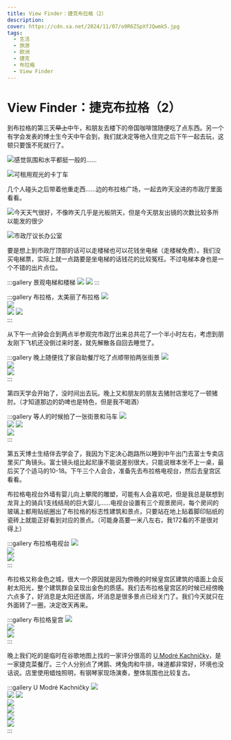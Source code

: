 ```yaml
---
title: View Finder：捷克布拉格（2）
description:
cover: https://cdn.sa.net/2024/11/07/o9R6ZSpXfJQwmk5.jpg
tags:
  - 生活
  - 旅游
  - 欧洲
  - 捷克
  - 布拉格
  - View Finder
---
```


# View Finder：捷克布拉格（2）

到布拉格的第三天~~早上~~中午，和朋友去楼下的帝国咖啡馆随便吃了点东西。另一个有学会发表的博士生今天中午会到，我们就决定等他入住完之后下午一起去玩，这顿只要饿不死就行了。

![感觉氛围和水平都挺一般的……](https://cdn.sa.net/2024/11/10/AqVrDdNtihZaSEG.webp)

![可租用观光的卡丁车](https://cdn.sa.net/2024/11/10/kGuLNU4i1ZFzB2M.webp)

几个人碰头之后带着他重走西……边的布拉格广场，一起去昨天没进的市政厅里面看看。

![今天天气很好，不像昨天几乎是光板阴天，但是今天朋友出镜的次数比较多所以能发的很少](https://cdn.sa.net/2024/11/10/gpus4rnOjSYF7Kq.webp)

![市政厅议长办公室](https://cdn.sa.net/2024/11/10/XnFTvLPZj9hbgdq.webp)

要是想上到市政厅顶部的话可以走楼梯也可以花钱坐电梯（走楼梯免费）。我们没买电梯票，实际上就一点路要是坐电梯的话钱花的比较冤枉。不过电梯本身也是一个不错的出片点位。

:::gallery 景观电梯和楼梯
![](https://cdn.sa.net/2024/11/10/EZxDMi4em7Nrhsa.webp)
![](https://cdn.sa.net/2024/11/10/BNE2otbin7rfJHl.webp)
:::

:::gallery 布拉格，太美丽了布拉格
![](https://cdn.sa.net/2024/11/10/USWXsFf87mKZnjN.webp)  
![](https://cdn.sa.net/2024/11/10/L6Mz1ZxmHDVR5NJ.webp)  
![](https://cdn.sa.net/2024/11/10/qrtVOP95xyBFo7S.webp)
![](https://cdn.sa.net/2024/11/10/7U4Ad2vSB8yXsKi.webp)  
:::

从下午一点钟会合到两点半参观完市政厅出来总共花了一个半小时左右，考虑到朋友刚下飞机还没倒过来时差，就先解散各自回去睡觉了。

:::gallery 晚上随便找了家自助餐厅吃了点顺带拍两张街景
![](https://cdn.sa.net/2024/11/10/cMQ4NTalsK7oZUw.webp)  
![](https://cdn.sa.net/2024/11/10/n9S1hoYaVCwprbd.webp)  
![](https://cdn.sa.net/2024/11/10/9wqW3PsI8JzRa5H.webp)  
:::

第四天学会开始了，没时间出去玩。晚上又和朋友的朋友去猪肘店里吃了一顿猪肘。（才知道那边的奶啤也是特色，但是我不喝酒）

:::gallery 等人的时候拍了一张街景和马车
![](https://cdn.sa.net/2024/11/10/vfpy7ncVWIYHhAM.webp)  
![](https://cdn.sa.net/2024/11/10/jHsGJkOztYQeRv9.webp)
![](https://cdn.sa.net/2024/11/10/REisczShMt3mjKG.webp)  
![](https://cdn.sa.net/2024/11/10/57ObLzQyfr6jkxP.webp)  
:::

第五天博士生结伴去学会了，我因为下定决心跑路所以睡到中午出门去富士专卖店里买广角镜头。富士镜头组比起尼康不能说差别很大，只能说根本坐不上一桌，最后买了个适马的10-18。下午三个人会合，准备先去布拉格电视台，然后去皇宫区看看。

布拉格电视台外墙有婴儿向上攀爬的雕塑，可能有人会喜欢吧，但是我总是联想到龙背上的骑兵1支线结局的巨大婴儿……电视台设置有三个观景房间，每个房间的玻璃上都用贴纸圈出了布拉格的标志性建筑和景点，只要站在地上贴着脚印贴纸的瓷砖上就能正好看到对应的景点。（可能身高要一米八左右，我172看的不是很对得上）

:::gallery 布拉格电视台
![](https://cdn.sa.net/2024/11/10/k8WG5JZ1gKohNxE.webp)  
![](https://cdn.sa.net/2024/11/10/ipoqOK2bctxBlPF.webp)  
![](https://cdn.sa.net/2024/11/10/QK8Uapuzs4O7clF.webp)  
:::

布拉格又称金色之城，很大一个原因就是因为傍晚的时候皇宫区建筑的墙面上会反射太阳光，整个建筑群会呈现出金色的质感。我们去布拉格皇宫区的时候已经傍晚六点多了，好消息是太阳还很高，坏消息是很多景点已经关门了。我们今天就只在外面转了一圈，决定改天再来。

:::gallery 布拉格皇宫
![](https://cdn.sa.net/2024/11/10/xSHZkuiPegIqtRs.webp)  
![](https://cdn.sa.net/2024/11/10/ZfJmsFLW9GTVEIr.webp)  
![](https://cdn.sa.net/2024/11/10/XR9blqrK7ZeYgd6.webp)  
:::

晚上我们吃的是临时在谷歌地图上找的一家评分很高的 [U Modré Kachničky](https://umodrekachnicky.cz/en/nebovidska)，是一家捷克菜餐厅。三个人分别点了烤鹅、烤兔肉和牛排，味道都非常好，环境也没话说。店里使用蜡烛照明，有钢琴家现场演奏，整体氛围也比较复古。

:::gallery U Modré Kachničky
![](https://cdn.sa.net/2024/11/10/WnxezNga86QsEVJ.webp)  
![](https://cdn.sa.net/2024/11/10/fc4FKTkgQSdCjn7.webp)
![](https://cdn.sa.net/2024/11/10/bTSrR5hzf9okHgC.webp)  
![](https://cdn.sa.net/2024/11/10/sBqpr4kwU6POHET.webp)  
![](https://cdn.sa.net/2024/11/10/7ybsk2ZTWUmHgeN.webp)  
![](https://cdn.sa.net/2024/11/10/rd75vycqhWDjeUu.webp)  
![](https://cdn.sa.net/2024/11/10/npH6lPKBeibj9Vz.webp)  
:::
